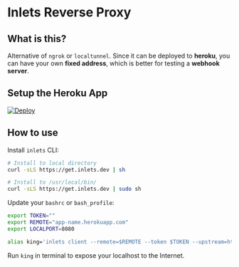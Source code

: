 # Inlets Reverse Proxy

## What is this?

Alternative of `ngrok` or `localtunnel`. Since it can be deployed to **heroku**, you can have your own **fixed address**, which is better for testing a **webhook server**.

## Setup the Heroku App

[![Deploy](https://www.herokucdn.com/deploy/button.svg)](https://heroku.com/deploy?template=https://github.com/locmai0808/inlets-heroku/tree/master)

## How to use

Install `inlets` CLI:

```bash
# Install to local directory
curl -sLS https://get.inlets.dev | sh

# Install to /usr/local/bin/
curl -sLS https://get.inlets.dev | sudo sh
```

Update your `bashrc` or `bash_profile`:

```bash
export TOKEN=""
export REMOTE="app-name.herokuapp.com"
export LOCALPORT=8080

alias king='inlets client --remote=$REMOTE --token $TOKEN --upstream=http://127.0.0.1:$LOCALPORT'
```

Run `king` in terminal to expose your localhost to the Internet.
